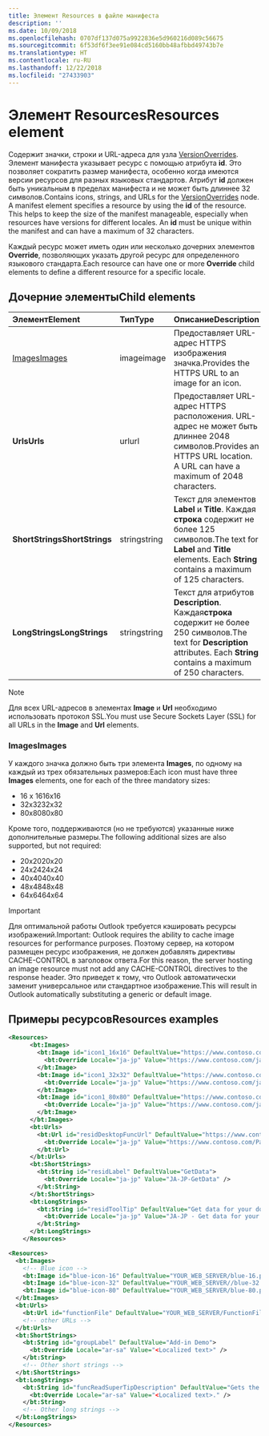 ```yaml
---
title: Элемент Resources в файле манифеста
description: ''
ms.date: 10/09/2018
ms.openlocfilehash: 0707df137d075a9922836e5d960216d089c56675
ms.sourcegitcommit: 6f53df6f3ee91e084cd5160bb48afbbd49743b7e
ms.translationtype: HT
ms.contentlocale: ru-RU
ms.lasthandoff: 12/22/2018
ms.locfileid: "27433903"
---
```

# <a name="resources-element"></a><span data-ttu-id="28ca7-102">Элемент Resources</span><span class="sxs-lookup"><span data-stu-id="28ca7-102">Resources element</span></span>

<span data-ttu-id="28ca7-p101">Содержит значки, строки и URL-адреса для узла [VersionOverrides](versionoverrides.md). Элемент манифеста указывает ресурс с помощью атрибута **id**. Это позволяет сократить размер манифеста, особенно когда имеются версии ресурсов для разных языковых стандартов. Атрибут **id** должен быть уникальным в пределах манифеста и не может быть длиннее 32 символов.</span><span class="sxs-lookup"><span data-stu-id="28ca7-p101">Contains icons, strings, and URLs for the [VersionOverrides](versionoverrides.md) node. A manifest element specifies a resource by using the **id** of the resource. This helps to keep the size of the manifest manageable, especially when resources have versions for different locales. An **id** must be unique within the manifest and can have a maximum of 32 characters.</span></span>

<span data-ttu-id="28ca7-107">Каждый ресурс может иметь один или несколько дочерних элементов **Override**, позволяющих указать другой ресурс для определенного языкового стандарта.</span><span class="sxs-lookup"><span data-stu-id="28ca7-107">Each resource can have one or more **Override** child elements to define a different resource for a specific locale.</span></span>

## <a name="child-elements"></a><span data-ttu-id="28ca7-108">Дочерние элементы</span><span class="sxs-lookup"><span data-stu-id="28ca7-108">Child elements</span></span>

|  <span data-ttu-id="28ca7-109">Элемент</span><span class="sxs-lookup"><span data-stu-id="28ca7-109">Element</span></span> |  <span data-ttu-id="28ca7-110">Тип</span><span class="sxs-lookup"><span data-stu-id="28ca7-110">Type</span></span>  |  <span data-ttu-id="28ca7-111">Описание</span><span class="sxs-lookup"><span data-stu-id="28ca7-111">Description</span></span>  |
|:-----|:-----|:-----|
|  [<span data-ttu-id="28ca7-112">Images</span><span class="sxs-lookup"><span data-stu-id="28ca7-112">Images</span></span>](#images)            |  <span data-ttu-id="28ca7-113">image</span><span class="sxs-lookup"><span data-stu-id="28ca7-113">image</span></span>   |  <span data-ttu-id="28ca7-114">Предоставляет URL-адрес HTTPS изображения значка.</span><span class="sxs-lookup"><span data-stu-id="28ca7-114">Provides the HTTPS URL to an image for an icon.</span></span> |
|  <span data-ttu-id="28ca7-115">**Urls**</span><span class="sxs-lookup"><span data-stu-id="28ca7-115">**Urls**</span></span>                |  <span data-ttu-id="28ca7-116">url</span><span class="sxs-lookup"><span data-stu-id="28ca7-116">url</span></span>     |  <span data-ttu-id="28ca7-p102">Предоставляет URL-адрес HTTPS расположения. URL-адрес не может быть длиннее 2048 символов.</span><span class="sxs-lookup"><span data-stu-id="28ca7-p102">Provides an HTTPS URL location. A URL can have a maximum of 2048 characters.</span></span> |
|  <span data-ttu-id="28ca7-119">**ShortStrings**</span><span class="sxs-lookup"><span data-stu-id="28ca7-119">**ShortStrings**</span></span> |  <span data-ttu-id="28ca7-120">string</span><span class="sxs-lookup"><span data-stu-id="28ca7-120">string</span></span>  |  <span data-ttu-id="28ca7-p103">Текст для элементов **Label** и **Title**. Каждая **строка** содержит не более 125 символов.</span><span class="sxs-lookup"><span data-stu-id="28ca7-p103">The text for **Label** and **Title** elements. Each **String** contains a maximum of 125 characters.</span></span>|
|  <span data-ttu-id="28ca7-123">**LongStrings**</span><span class="sxs-lookup"><span data-stu-id="28ca7-123">**LongStrings**</span></span>  |  <span data-ttu-id="28ca7-124">string</span><span class="sxs-lookup"><span data-stu-id="28ca7-124">string</span></span>  | <span data-ttu-id="28ca7-p104">Текст для атрибутов **Description**. Каждая**строка** содержит не более 250 символов.</span><span class="sxs-lookup"><span data-stu-id="28ca7-p104">The text for **Description** attributes. Each **String** contains a maximum of 250 characters.</span></span>|

> [!NOTE]
> <span data-ttu-id="28ca7-127">Для всех URL-адресов в элементах **Image** и **Url** необходимо использовать протокол SSL.</span><span class="sxs-lookup"><span data-stu-id="28ca7-127">You must use Secure Sockets Layer (SSL) for all URLs in the **Image** and **Url** elements.</span></span>

### <a name="images"></a><span data-ttu-id="28ca7-128">Images</span><span class="sxs-lookup"><span data-stu-id="28ca7-128">Images</span></span>
<span data-ttu-id="28ca7-129">У каждого значка должно быть три элемента **Images**, по одному на каждый из трех обязательных размеров:</span><span class="sxs-lookup"><span data-stu-id="28ca7-129">Each icon must have three  **Images** elements, one for each of the three mandatory sizes:</span></span>

- <span data-ttu-id="28ca7-130">16 x 16</span><span class="sxs-lookup"><span data-stu-id="28ca7-130">16x16</span></span>
- <span data-ttu-id="28ca7-131">32x32</span><span class="sxs-lookup"><span data-stu-id="28ca7-131">32x32</span></span>
- <span data-ttu-id="28ca7-132">80x80</span><span class="sxs-lookup"><span data-stu-id="28ca7-132">80x80</span></span>

<span data-ttu-id="28ca7-133">Кроме того, поддерживаются (но не требуются) указанные ниже дополнительные размеры.</span><span class="sxs-lookup"><span data-stu-id="28ca7-133">The following additional sizes are also supported, but not required:</span></span>

- <span data-ttu-id="28ca7-134">20x20</span><span class="sxs-lookup"><span data-stu-id="28ca7-134">20x20</span></span>
- <span data-ttu-id="28ca7-135">24x24</span><span class="sxs-lookup"><span data-stu-id="28ca7-135">24x24</span></span>
- <span data-ttu-id="28ca7-136">40x40</span><span class="sxs-lookup"><span data-stu-id="28ca7-136">40x40</span></span>
- <span data-ttu-id="28ca7-137">48x48</span><span class="sxs-lookup"><span data-stu-id="28ca7-137">48x48</span></span>
- <span data-ttu-id="28ca7-138">64x64</span><span class="sxs-lookup"><span data-stu-id="28ca7-138">64x64</span></span>

> [!IMPORTANT] 
> <span data-ttu-id="28ca7-139">Для оптимальной работы Outlook требуется кэшировать ресурсы изображений.</span><span class="sxs-lookup"><span data-stu-id="28ca7-139">Important:  Outlook requires the ability to cache image resources for performance purposes.</span></span> <span data-ttu-id="28ca7-140">Поэтому сервер, на котором размещен ресурс изображения, не должен добавлять директивы CACHE-CONTROL в заголовок ответа.</span><span class="sxs-lookup"><span data-stu-id="28ca7-140">For this reason, the server hosting an image resource must not add any CACHE-CONTROL directives to the response header.</span></span> <span data-ttu-id="28ca7-141">Это приведет к тому, что Outlook автоматически заменит универсальное или стандартное изображение.</span><span class="sxs-lookup"><span data-stu-id="28ca7-141">This will result in Outlook automatically substituting a generic or default image.</span></span>    

## <a name="resources-examples"></a><span data-ttu-id="28ca7-142">Примеры ресурсов</span><span class="sxs-lookup"><span data-stu-id="28ca7-142">Resources examples</span></span> 

```XML
<Resources>
      <bt:Images>
        <bt:Image id="icon1_16x16" DefaultValue="https://www.contoso.com/icon_default.png">
          <bt:Override Locale="ja-jp" Value="https://www.contoso.com/ja-jp16-icon_default.png" />
        </bt:Image>
        <bt:Image id="icon1_32x32" DefaultValue="https://www.contoso.com/icon_default.png">
          <bt:Override Locale="ja-jp" Value="https://www.contoso.com/ja-jp32-icon_default.png" />
        </bt:Image>
        <bt:Image id="icon1_80x80" DefaultValue="https://www.contoso.com/icon_default.png">
          <bt:Override Locale="ja-jp" Value="https://www.contoso.com/ja-jp80-icon_default.png" />
        </bt:Image>
      </bt:Images>
      <bt:Urls>
        <bt:Url id="residDesktopFuncUrl" DefaultValue="https://www.contoso.com/Pages/Home.aspx">
          <bt:Override Locale="ja-jp" Value="https://www.contoso.com/Pages/Home.aspx" />
        </bt:Url>
      </bt:Urls>
      <bt:ShortStrings>
        <bt:String id="residLabel" DefaultValue="GetData">
          <bt:Override Locale="ja-jp" Value="JA-JP-GetData" />
        </bt:String>
      </bt:ShortStrings>
      <bt:LongStrings>
        <bt:String id="residToolTip" DefaultValue="Get data for your document.">
          <bt:Override Locale="ja-jp" Value="JA-JP - Get data for your document." />
        </bt:String>
      </bt:LongStrings>
    </Resources>
```

```xml
<Resources>
  <bt:Images>
    <!-- Blue icon -->
    <bt:Image id="blue-icon-16" DefaultValue="YOUR_WEB_SERVER/blue-16.png"/>
    <bt:Image id="blue-icon-32" DefaultValue="YOUR_WEB_SERVER//blue-32.png"/>
    <bt:Image id="blue-icon-80" DefaultValue="YOUR_WEB_SERVER/blue-80.png"/>
  </bt:Images>
  <bt:Urls>
    <bt:Url id="functionFile" DefaultValue="YOUR_WEB_SERVER/FunctionFile/Functions.html"/>
    <!-- other URLs -->
  </bt:Urls>
  <bt:ShortStrings>
    <bt:String id="groupLabel" DefaultValue="Add-in Demo">
      <bt:Override Locale="ar-sa" Value="<Localized text>" />
    </bt:String>
    <!-- Other short strings -->
  </bt:ShortStrings>
  <bt:LongStrings>
    <bt:String id="funcReadSuperTipDescription" DefaultValue="Gets the subject of the message or appointment.">
      <bt:Override Locale="ar-sa" Value="<Localized text>." />
    </bt:String>
    <!-- Other long strings -->
  </bt:LongStrings>
</Resources>
```
